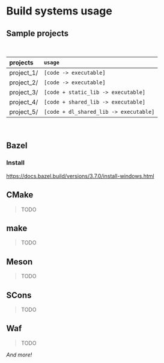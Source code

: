 # Build systems usage

## Sample projects

<br/>

| projects | `usage` |
| :- | :- |
| project_1/ | `[code -> executable]` |
| project_2/ | `[code -> executable]` |
| project_3/ | `[code + static_lib -> executable]` |
| project_4/ | `[code + shared_lib -> executable]` |
| project_5/ | `[code + dl_shared_lib -> executable]` |
<br/>

## Bazel

### Install

https://docs.bazel.build/versions/3.7.0/install-windows.html

## CMake

> TODO

## make

> TODO

## Meson

> TODO

## SCons

> TODO

## Waf

> TODO



_And more!_